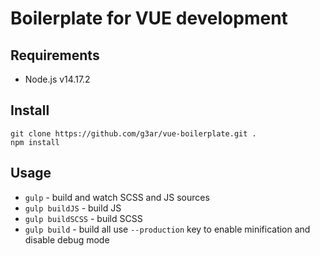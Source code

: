 # Boilerplate for VUE development
## Requirements
* Node.js v14.17.2
## Install
```
git clone https://github.com/g3ar/vue-boilerplate.git .
npm install
```
## Usage
* `gulp` - build and watch SCSS and JS sources
* `gulp buildJS` - build JS
* `gulp buildSCSS` - build SCSS
* `gulp build` - build all use `--production` key to enable minification and disable debug mode
